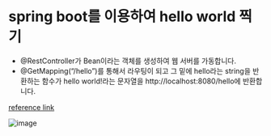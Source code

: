 # spring boot를 이용하여 hello world 찍기

- @RestController가 Bean이라는 객체를 생성하여 웹 서버를 가동합니다.
- @GetMapping(“/hello”)를 통해서 라우팅이 되고 그 밑에 hello라는 string을 반환하는 함수가 hello world!라는 문자열을 http://localhost:8080/hello에 반환합니다. 

[reference link](https://spring.io/quickstart)

![image](https://user-images.githubusercontent.com/107476261/208301190-8fb38a66-3429-4faf-a483-373ed4a81fdf.png)
